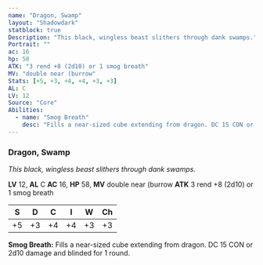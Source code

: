 ```yaml
---
name: "Dragon, Swamp"
layout: "Shadowdark"
statblock: true
Description: "This black, wingless beast slithers through dank swamps."
Portrait: ""
ac: 16
hp: 58
ATK: "3 rend +8 (2d10) or 1 smog breath"
MV: "double near (burrow"
Stats: [+5, +3, +4, +4, +3, +3]
AL: C
LV: 12
Source: "Core"
Abilities:
  - name: "Smog Breath"
    desc: "Fills a near-sized cube extending from dragon. DC 15 CON or 2d10 damage and blinded for 1 round."
---
```


### Dragon, Swamp

_This black, wingless beast slithers through dank swamps._

**LV** 12, **AL** C
**AC** 16, **HP** 58, **MV** double near (burrow
**ATK** 3 rend +8 (2d10) or 1 smog breath

|  S  |  D  |  C  |  I  |  W  |  Ch  |
|:---:|:---:|:---:|:---:|:---:|:----:|
| +5 | +3 | +4 | +4 | +3 | +3 |

**Smog Breath:** Fills a near-sized cube extending from dragon. DC 15 CON or 2d10 damage and blinded for 1 round.

